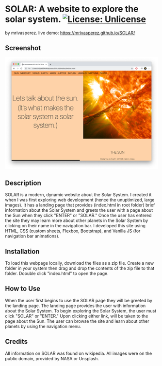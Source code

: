 # SOLAR: A website to explore the solar system. [![License: Unlicense](https://img.shields.io/badge/license-Unlicense-blue.svg)](http://unlicense.org/)
by mrivasperez. live demo: <https://mrivasperez.github.io/SOLAR/>
## Screenshot
![A screenshot of Chrome viewing the Sun page of SOLAR](screenshot.png)
## Description
SOLAR is a modern, dynamic website about the Solar System. I created it when I was first exploring web development (hence the unuptimized, large images). It has a landing page that provides (index.html in root folder) brief information about the Solar System and greets the user with a page about the Sun when they click "ENTER" or "SOLAR." Once the user has entered the site they may learn more about other planets in the Solar System by clicking on their name in the navigation bar. I  developed this site using HTML, CSS (custom sheets, Flexbox, Bootstrap), and Vanilla JS (for navigation bar animations).

## Installation
To load this webpage locally, download the files as a zip file. Create a new folder in your system then drag and drop the contents of the zip file to that folder. Doouble click "index.html" to open the page.

## How to Use
When the user first begins to use the SOLAR page they will be greeted by the landing page. The landing page provides the user with information about the Solar System. To begin exploring the Solar System, the user must click "SOLAR" or "ENTER." Upon clicking either link, will be taken to the page about the Sun. The user can browse the site and learn about other planets by using the navigation menu.

## Credits
All information on SOLAR was found on wikipedia.
All images were on the public domain, provided by NASA or Unsplash.
